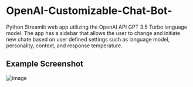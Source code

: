 # OpenAI-Customizable-Chat-Bot-
Python Streamlit web app utilizing the OpenAI API GPT 3.5 Turbo language model. The app has a sidebar that allows the user to change and initiate new chate based on user defined settings such as language model, personality, context, and response temperature.

## Example Screenshot
![image](https://github.com/petermartens98/OpenAI-Customizable-Chat-Bot-/assets/87671757/858f4e52-b1fd-442f-a6b9-2f3d7bdf3a5e)
